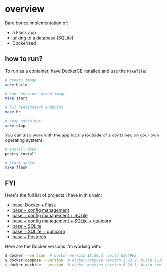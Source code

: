 # overview

Bare bones implementation of:

* a Flask app
* talking to a database (SQLite)
* Dockerized

## how to run?

To run as a container, have DockerCE installed and use the `Makefile`:

```sh
# create image
make build

# run container using image
make start

# hit healthcheck endpoint
make hc

# stop container
make stop
```

You can also work with the app locally (outside of a container, on your own operating system):

```sh
# install deps
poetry install

# start server
make flask
```

## FYI

Here's the full list of projects I have in this vein:

* [base: Docker + Flask](https://github.com/zachvalenta/docker-flask)
* [base + config management](https://github.com/zachvalenta/docker-flask-envs-secrets)
* [base + config management + SQLite](https://github.com/zachvalenta/docker-flask-sqlite)
* [base + config management + SQLite + gunicorn](https://github.com/zachvalenta/docker-flask-sqlite-gunicorn-config)
* [base + SQLite](https://github.com/zachvalenta/docker-flask-sqlite)
* [base + SQLite + gunicorn](https://github.com/zachvalenta/docker-flask-sqlite-gunicorn)
* [base + Postgres](https://github.com/zachvalenta/docker-flask-postgres)

Here are the Docker versions I'm working with:

```sh
$ docker --version  # Docker version 18.09.2, build 6247962
$ docker-compose --version  # docker-compose version 1.23.2, build 1110ad01
$ docker-machine --version  # docker-machine version 0.16.1, build cce350d7
```
